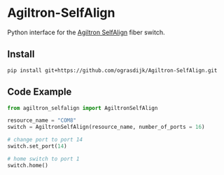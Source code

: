 # Agiltron-SelfAlign
Python interface for the [Agiltron SelfAlign](https://agiltron.com/product/selfalign-series-1xn-switch-box/) fiber switch.

## Install
```
pip install git+https://github.com/ograsdijk/Agiltron-SelfAlign.git
```

## Code Example
```Python
from agiltron_selfalign import AgiltronSelfAlign

resource_name = "COM8"
switch = AgiltronSelfAlign(resource_name, number_of_ports = 16)

# change port to port 14
switch.set_port(14)

# home switch to port 1
switch.home()
```